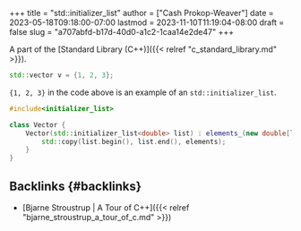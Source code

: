 +++
title = "std::initializer_list"
author = ["Cash Prokop-Weaver"]
date = 2023-05-18T09:18:00-07:00
lastmod = 2023-11-10T11:19:04-08:00
draft = false
slug = "a707abfd-b17d-40d0-a1c2-1caa14e2de47"
+++

A part of the [Standard Library (C++)]({{< relref "c_standard_library.md" >}}).

```C++
std::vector v = {1, 2, 3};
```

`{1, 2, 3}` in the code above is an example of an `std::initializer_list`.

```C++
#include<initializer_list>

class Vector {
    Vector(std::initializer_list<double> list) : elements_(new double[list.size()]), size(list.size()) {
        std::copy(list.begin(), list.end(), elements);
    }
}
```


## Backlinks {#backlinks}

-   [Bjarne Stroustrup | A Tour of C++]({{< relref "bjarne_stroustrup_a_tour_of_c.md" >}})

